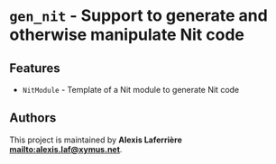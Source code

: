 # `gen_nit` - Support to generate and otherwise manipulate Nit code

## Features

* `NitModule` - Template of a Nit module to generate Nit code

## Authors

This project is maintained by **Alexis Laferrière <mailto:alexis.laf@xymus.net>**.
